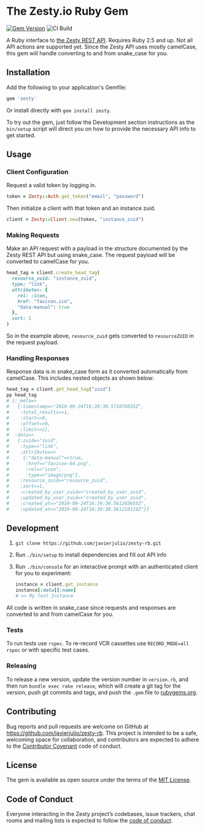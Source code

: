 # The Zesty.io Ruby Gem

[![Gem Version](https://badge.fury.io/rb/zesty.svg)][gem]
![CI Build](https://github.com/javierjulio/zesty-rb/workflows/CI%20Build/badge.svg)

A Ruby interface to [the Zesty REST API](https://zesty.org/apis/instant-content-api). Requires Ruby 2.5 and up. Not all API actions are supported yet. Since the Zesty API uses mostly camelCase, this gem will handle converting to and from snake_case for you.

## Installation

Add the following to your application's Gemfile:

```ruby
gem 'zesty'
```

Or install directly with `gem install zesty`.

To try out the gem, just follow the Development section instructions as the `bin/setup` script will direct you on how to provide the necessary API info to get started.

## Usage

### Client Configuration

Request a valid token by logging in.

```ruby
token = Zesty::Auth.get_token("email", "password")
```

Then initialize a client with that token and an instance zuid.

```ruby
client = Zesty::Client.new(token, "instance_zuid")
```

### Making Requests

Make an API request with a payload in the structure documented by the Zesty REST API but using snake_case. The request payload will be converted to camelCase for you.

```ruby
head_tag = client.create_head_tag(
  resource_zuid: "instance_zuid",
  type: "link",
  attributes: {
    rel: :icon,
    href: "favicon.ico",
    "data-manual": true
  },
  sort: 1
)
```

So in the example above, `resource_zuid` gets converted to `resourceZUID` in the request payload.

### Handling Responses

Response data is in snake_case form as it converted automatically from camelCase. This includes nested objects as shown below:

```ruby
head_tag = client.get_head_tag("zuid")
pp head_tag
# {:_meta=>
#   {:timestamp=>"2019-09-24T16:39:30.571076035Z",
#    :total_results=>1,
#    :start=>0,
#    :offset=>0,
#    :limit=>1},
#  :data=>
#   {:zuid=>"zuid",
#    :type=>"link",
#    :attributes=>
#     {:"data-manual"=>true,
#      :href=>"favicon-64.png",
#      :rel=>"icon",
#      :type=>"image/png"},
#    :resource_zuid=>"resource_zuid",
#    :sort=>1,
#    :created_by_user_zuid=>"created_by_user_zuid",
#    :updated_by_user_zuid=>"created_by_user_zuid",
#    :created_at=>"2019-09-24T16:39:30.561203655Z",
#    :updated_at=>"2019-09-24T16:39:30.561210119Z"}}
```

## Development

1. `git clone https://github.com/javierjulio/zesty-rb.git`
2. Run `./bin/setup` to install dependencies and fill out API info
3. Run `./bin/console` for an interactive prompt with an authenticated client for you to experiment:

    ```ruby
    instance = client.get_instance
    instance[:data][:name]
    # => My Test Instance
    ```

All code is written in snake_case since requests and responses are converted to and from camelCase for you.

### Tests

To run tests use `rspec`. To re-record VCR cassettes use `RECORD_MODE=all rspec` or with specific test cases.

### Releasing

To release a new version, update the version number in `version.rb`, and then run `bundle exec rake release`, which will create a git tag for the version, push git commits and tags, and push the `.gem` file to [rubygems.org](https://rubygems.org).

## Contributing

Bug reports and pull requests are welcome on GitHub at https://github.com/javierjulio/zesty-rb. This project is intended to be a safe, welcoming space for collaboration, and contributors are expected to adhere to the [Contributor Covenant](http://contributor-covenant.org) code of conduct.

## License

The gem is available as open source under the terms of the [MIT License](https://opensource.org/licenses/MIT).

## Code of Conduct

Everyone interacting in the Zesty project’s codebases, issue trackers, chat rooms and mailing lists is expected to follow the [code of conduct](https://github.com/javierjulio/zesty-rb/blob/master/CODE_OF_CONDUCT.md).

[gem]: https://rubygems.org/gems/zesty
